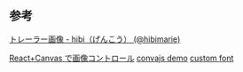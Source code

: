 ## 参考

[トレーラー画像 - hibi（げんこう） (@hibimarie)](https://twitter.com/hibimarie/status/1236259700192079873?ref_src=twsrc%5Etfw)

[React+Canvas で画像コントロール](https://qiita.com/smallriv/items/20feee093d81a960a62c)
[convajs demo](https://konvajs.org/docs/sandbox/)
[custom font](https://konvajs.org/docs/sandbox/Custom_Font.html)
